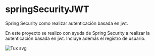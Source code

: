 # springSecurityJWT
Spring Security  como realizar autenticación basada en jwt.

En este proyecto se realizo con ayuda de Spring Security a realizar la autenticación basada en jwt. Incluye además el registro de usuario.

![Tux svg](https://github.com/ricardogomez99/springSecurityJWT/assets/92341478/7711ca52-8f14-42b6-b9b0-1b25e18d9929)
